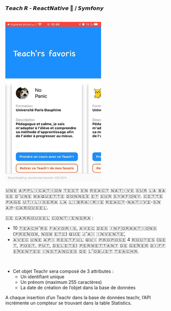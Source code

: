 ### 𝙏𝙚𝙖𝙘𝙝  𝙍 - 𝙍𝙚𝙖𝙘𝙩𝙉𝙖𝙩𝙞𝙫𝙚 📱 / 𝙎𝙮𝙢𝙛𝙤𝙣𝙮 


<br/>

<img width="300" height="500" src="https://github.com/JulieDrouin/TeachRNative/blob/main/app-teachr/src/image/screenTeachR.jpg"/>


<br/>

🇺‌🇳‌🇪‌ 🇦‌🇵‌🇵‌🇱‌🇮‌🇨‌🇦‌🇹‌🇮‌🇴‌🇳‌ 🇹‌🇪‌🇸‌🇹‌ 🇪‌🇳‌ 🇷‌🇪‌🇦‌🇨‌🇹‌ 🇳‌🇦‌🇹‌🇮‌🇻‌🇪‌ 🇸‌🇺‌🇷‌ 🇱‌🇦‌ 🇧‌🇦‌🇸‌🇪‌ 🇩‌'🇺‌🇳‌🇪‌ 🇲‌🇦‌🇶‌🇺‌🇪‌🇹‌🇹‌🇪‌ 🇩‌🇴‌🇳‌🇳‌🇪‌́🇪‌ 🇪‌🇹‌ 🇸‌🇺‌🇷‌ 🇸‌🇾‌🇲‌🇫‌🇴‌🇳‌🇾‌. 🇨‌🇪‌🇹‌🇹‌🇪‌ 🇵‌🇦‌🇬‌🇪‌ 🇺‌🇹‌🇮‌🇱‌🇮‌🇸‌🇪‌🇷‌🇦‌ 🇱‌🇦‌ 🇱‌🇮‌🇧‌🇷‌🇦‌🇮‌🇷‌🇮‌🇪‌ 🇷‌🇪‌🇦‌🇨‌🇹‌-🇳‌🇦‌🇹‌🇮‌🇻‌🇪‌-🇸‌🇳‌🇦‌🇵‌-🇨‌🇦‌🇷‌🇴‌🇺‌🇸‌🇪‌🇱‌.

🇨‌🇪‌ 🇨‌🇦‌🇷‌🇷‌🇴‌🇺‌🇸‌🇪‌🇱‌ 🇨‌🇴‌🇳‌🇹‌🇮‌🇪‌🇳‌🇩‌🇷‌🇦‌ :
  * 10 🇹‌🇪‌🇦‌🇨‌🇭‌’🇷‌🇸‌ 🇫‌🇦‌🇻‌🇴‌🇷‌🇮‌🇸‌, 🇦‌🇻‌🇪‌🇨‌ 🇩‌🇪‌🇸‌ 🇮‌🇳‌🇫‌🇴‌🇷‌🇲‌🇦‌🇹‌🇮‌🇴‌🇳‌🇸‌ (🇵‌🇷‌🇪‌́🇳‌🇴‌🇲‌, 🇳‌🇴‌🇲‌ 🇪‌🇹‌🇨‌) 🇶‌🇺‌🇪‌ 🇯‌'🇦‌🇮‌ 🇮‌🇳‌🇻‌🇪‌🇳‌🇹‌🇪‌́,
  * 🇦‌🇻‌🇪‌🇨‌ 🇺‌🇳‌🇪‌ 🇦‌🇵‌🇮‌ 🇷‌🇪‌🇸‌🇹‌🇫‌🇺‌🇱‌ 🇶‌🇺‌🇮‌ 🇵‌🇷‌🇴‌🇵‌🇴‌🇸‌🇪‌ 4 🇷‌🇴‌🇺‌🇹‌🇪‌🇸‌ (🇬‌🇪‌🇹‌, 🇵‌🇴‌🇸‌🇹‌, 🇵‌🇺‌🇹‌, 🇩‌🇪‌🇱‌🇪‌🇹‌🇪‌) 🇵‌🇪‌🇷‌🇲‌🇪‌🇹‌🇹‌🇦‌🇳‌🇹‌ 🇩‌🇪‌ 🇬‌🇪‌́🇷‌🇪‌🇷‌ 🇩‌🇮‌🇫‌🇫‌🇪‌́🇷‌🇪‌🇳‌🇹‌🇪‌🇸‌ 🇮‌🇳‌🇸‌🇹‌🇦‌🇳‌🇨‌🇪‌🇸‌ 🇩‌🇪‌ 🇱‌’🇴‌🇧‌🇯‌🇪‌🇹‌ 🇹‌🇪‌🇦‌🇨‌🇭‌🇷‌.

<br/>

* Cet objet Teachr sera composé de 3 attributes :
  *	Un identifiant unique
  *	Un prénom (maximum 255 caractères)
  *	La date de création de l’objet dans la base de données

A chaque insertion d’un Teachr dans la base de données teachr, l’API incrémente un compteur se trouvant dans la table Statistics.

